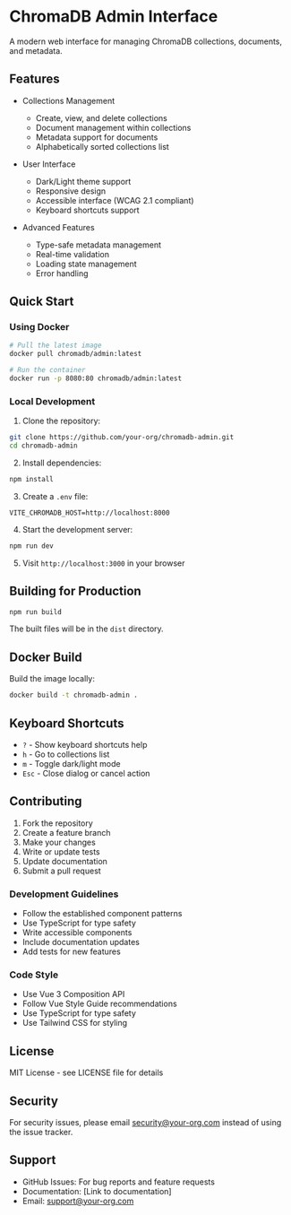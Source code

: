 # ChromaDB Admin Interface

A modern web interface for managing ChromaDB collections, documents, and metadata.

## Features

- Collections Management
  - Create, view, and delete collections
  - Document management within collections
  - Metadata support for documents
  - Alphabetically sorted collections list

- User Interface
  - Dark/Light theme support
  - Responsive design
  - Accessible interface (WCAG 2.1 compliant)
  - Keyboard shortcuts support

- Advanced Features
  - Type-safe metadata management
  - Real-time validation
  - Loading state management
  - Error handling

## Quick Start

### Using Docker

```bash
# Pull the latest image
docker pull chromadb/admin:latest

# Run the container
docker run -p 8080:80 chromadb/admin:latest
```

### Local Development

1. Clone the repository:
```bash
git clone https://github.com/your-org/chromadb-admin.git
cd chromadb-admin
```

2. Install dependencies:
```bash
npm install
```

3. Create a `.env` file:
```
VITE_CHROMADB_HOST=http://localhost:8000
```

4. Start the development server:
```bash
npm run dev
```

5. Visit `http://localhost:3000` in your browser

## Building for Production

```bash
npm run build
```

The built files will be in the `dist` directory.

## Docker Build

Build the image locally:

```bash
docker build -t chromadb-admin .
```

## Keyboard Shortcuts

- `?` - Show keyboard shortcuts help
- `h` - Go to collections list
- `m` - Toggle dark/light mode
- `Esc` - Close dialog or cancel action

## Contributing

1. Fork the repository
2. Create a feature branch
3. Make your changes
4. Write or update tests
5. Update documentation
6. Submit a pull request

### Development Guidelines

- Follow the established component patterns
- Use TypeScript for type safety
- Write accessible components
- Include documentation updates
- Add tests for new features

### Code Style

- Use Vue 3 Composition API
- Follow Vue Style Guide recommendations
- Use TypeScript for type safety
- Use Tailwind CSS for styling

## License

MIT License - see LICENSE file for details

## Security

For security issues, please email security@your-org.com instead of using the issue tracker.

## Support

- GitHub Issues: For bug reports and feature requests
- Documentation: [Link to documentation]
- Email: support@your-org.com

